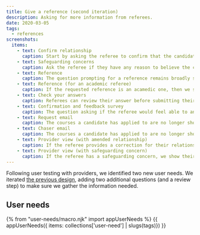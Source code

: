 ```yaml
---
title: Give a reference (second iteration)
description: Asking for more information from referees.
date: 2020-03-05
tags:
  - references
screenshots:
  items:
    - text: Confirm relationship
      caption: Start by asking the referee to confirm that the candidate’s description of the relationship is correct.
    - text: Safeguarding concerns
      caption: Ask the referee if they have any reason to believe the candidate isn’t safe to work with children.
    - text: Reference
      caption: The question prompting for a reference remains broadly similar to what appeared in the previous iteration.
    - text: Reference (for an academic referee)
      caption: If the requested reference is an acamedic one, then we show additional guidance.
    - text: Check your answers
      caption: Referees can review their answer before submitting their response.
    - text: Confirmation and feedback survey
      caption: The question asking if the referee would feel able to answer a safeguarding question is removed from the feedback form.
    - text: Request email
      caption: The courses a candidate has applied to are no longer shown in the reference journey, but provided in the email instead.
    - text: Chaser email
      caption: The courses a candidate has applied to are no longer shown in the reference journey, but provided in the email instead.
    - text: Provider view (with amended relationship)
      caption: If the referee provides a correction for their relationship to the candidate, we show their answer in the ‘Relationship confirmed by referee’ item. Otherwise, we show ‘Yes’.
    - text: Provider view (with safeguarding concern)
      caption: If the referee has a safeguarding concern, we show their response against the ‘Does referee know of any reason why this candidate should not work with children’. Otherwise, we show ‘No’.
---
```


Following user testing with providers, we identified two new user needs. We iterated [the previous design](/apply-for-teacher-training/give-a-reference-iteration), adding two additional questions (and a review step) to make sure we gather the information needed.

## User needs

{% from "user-needs/macro.njk" import appUserNeeds %}
{{ appUserNeeds({ items: collections['user-need'] | slugs(tags)}) }}
